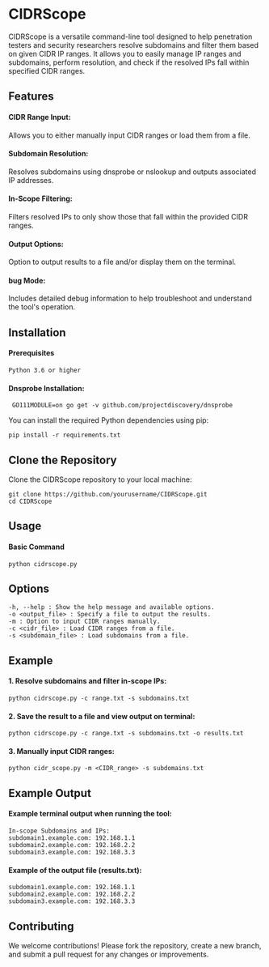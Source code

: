 <h1>CIDRScope</h1>

CIDRScope is a versatile command-line tool designed to help penetration testers and security researchers resolve subdomains and filter them based on given CIDR IP ranges. It allows you to easily manage IP ranges and subdomains, perform resolution, and check if the resolved IPs fall within specified CIDR ranges.


<h2>Features</h2>

  <h4>CIDR Range Input:</h4> Allows you to either manually input CIDR ranges or load them from a file.
  <h4>Subdomain Resolution:</h4> Resolves subdomains using dnsprobe or nslookup and outputs associated IP addresses.
  <h4>In-Scope Filtering:</h4> Filters resolved IPs to only show those that fall within the provided CIDR ranges.
  <h4>Output Options:</h4> Option to output results to a file and/or display them on the terminal.
  <h4>bug Mode:</h4> Includes detailed debug information to help troubleshoot and understand the tool's operation.
  

<h2>Installation</h2>
<h4>Prerequisites</h4>

    Python 3.6 or higher
    
<h4>Dnsprobe Installation:</h4>

```
 GO111MODULE=on go get -v github.com/projectdiscovery/dnsprobe
```
You can install the required Python dependencies using pip:
```
pip install -r requirements.txt
```
<h2>Clone the Repository</h2>

Clone the CIDRScope repository to your local machine:
```
git clone https://github.com/yourusername/CIDRScope.git
cd CIDRScope
```
<h2>Usage</h2>
<h4>Basic Command</h4>

```
python cidrscope.py
```
<h2>Options</h2>

    -h, --help : Show the help message and available options.
    -o <output_file> : Specify a file to output the results.
    -m : Option to input CIDR ranges manually.
    -c <cidr_file> : Load CIDR ranges from a file.
    -s <subdomain_file> : Load subdomains from a file.

<h2>Example</h2>

  <h4>1. Resolve subdomains and filter in-scope IPs:</h4>
  
```
python cidrscope.py -c range.txt -s subdomains.txt
```
 <h4>2. Save the result to a file and view output on terminal:</h4>
 
```
python cidrscope.py -c range.txt -s subdomains.txt -o results.txt
```
 <h4>3. Manually input CIDR ranges:</h4>
 
```
python cidr_scope.py -m <CIDR_range> -s subdomains.txt
```
<h2>Example Output</h2>

<h4>Example terminal output when running the tool:</h4>

```
In-scope Subdomains and IPs:
subdomain1.example.com: 192.168.1.1
subdomain2.example.com: 192.168.2.2
subdomain3.example.com: 192.168.3.3
```
<h4>Example of the output file (results.txt):</h4>

```
subdomain1.example.com: 192.168.1.1
subdomain2.example.com: 192.168.2.2
subdomain3.example.com: 192.168.3.3
```

<h2>Contributing</h2>

We welcome contributions! Please fork the repository, create a new branch, and submit a pull request for any changes or improvements.
